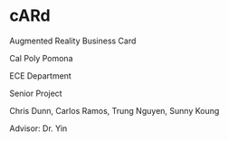 # cARd
Augmented Reality Business Card

Cal Poly Pomona

ECE Department

Senior Project

Chris Dunn, Carlos Ramos, Trung Nguyen, Sunny Koung

Advisor: Dr. Yin

